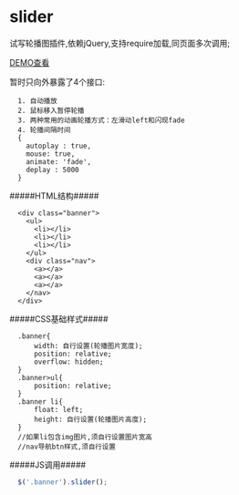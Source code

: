 # slider
试写轮播图插件,依赖jQuery,支持require加载,同页面多次调用; 

[DEMO查看](http://buynao.github.io/slider/)

暂时只向外暴露了4个接口:
```
  1. 自动播放
  2. 鼠标移入暂停轮播
  3. 两种常用的动画轮播方式：左滑动left和闪现fade
  4. 轮播间隔时间
  {
    autoplay : true,
    mouse: true,
    animate: 'fade',
    deplay : 5000
  }
```
#####HTML结构#####
```
  <div class="banner">
    <ul>
      <li></li>
      <li></li>
      <li></li>
    </ul>
    <div class="nav">
      <a></a>
      <a></a>
      <a></a>
    </nav>
  </div>
```
#####CSS基础样式#####
```
  .banner{
      width: 自行设置(轮播图片宽度); 
      position: relative; 
      overflow: hidden;
  }
  .banner>ul{
      position: relative;
  }
  .banner li{  
      float: left;
      height: 自行设置(轮播图片高度);
  }
  //如果li包含img图片,须自行设置图片宽高
  //nav导航btn样式,须自行设置
```
#####JS调用#####
```js
  $('.banner').slider();
```
